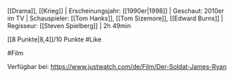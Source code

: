 [[Drama]], [[Krieg]] | Erscheinungsjahr: [[1990er|1998]] | Geschaut: 2010er im TV | Schauspieler: [[Tom Hanks]], [[Tom Sizemore]], [[Edward Burns]] | Regisseur: [[Steven Spielberg]] | 2h 49min

[[8 Punkte|8,4]]/10 Punkte #Like


#Film 

Verfügbar bei: https://www.justwatch.com/de/Film/Der-Soldat-James-Ryan